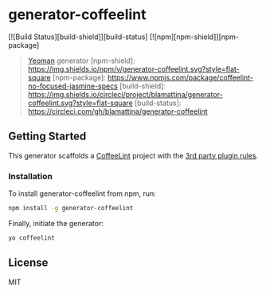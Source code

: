 # generator-coffeelint
[![Build Status][build-shield]][build-status] [![npm][npm-shield]][npm-package]


> [Yeoman](http://yeoman.io) generator
[npm-shield]: https://img.shields.io/npm/v/generator-coffeelint.svg?style=flat-square
[npm-package]: https://www.npmjs.com/package/coffeelint-no-focused-jasmine-specs
[build-shield]: https://img.shields.io/circleci/project/blamattina/generator-coffeelint.svg?style=flat-square
[build-status]: https://circleci.com/gh/blamattina/generator-coffeelint

## Getting Started

This generator scaffolds a [CoffeeLint][coffeelint] project with the
[3rd party plugin rules][3rd-party-rules].

[coffeelint]: http://www.coffeelint.org/
[3rd-party-rules]: https://github.com/clutchski/coffeelint/blob/master/3rd_party_rules.md

### Installation

To install generator-coffeelint from npm, run:

```bash
npm install -g generator-coffeelint
```

Finally, initiate the generator:

```bash
yo coffeelint
```

## License

MIT
